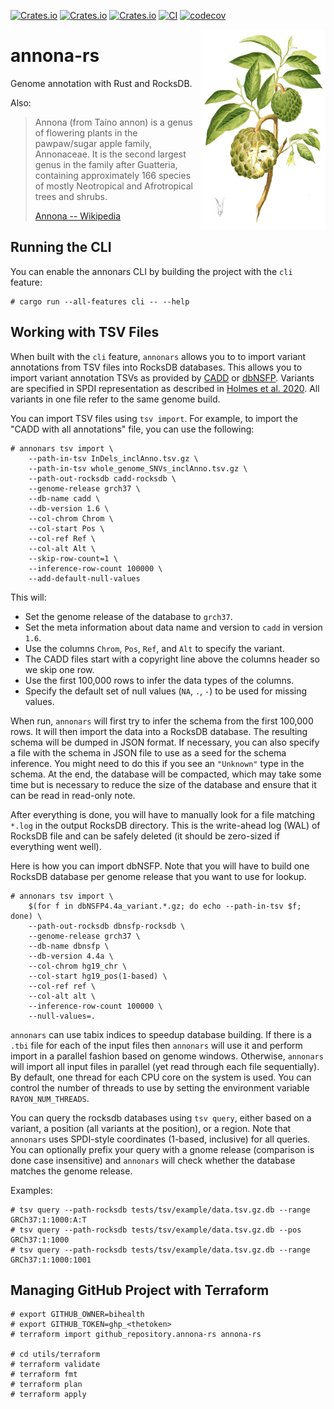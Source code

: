 [![Crates.io](https://img.shields.io/crates/d/annonars.svg)](https://crates.io/crates/annonars)
[![Crates.io](https://img.shields.io/crates/v/annonars.svg)](https://crates.io/crates/annonars)
[![Crates.io](https://img.shields.io/crates/l/annonars.svg)](https://crates.io/crates/annonars)
[![CI](https://github.com/bihealth/annona-rs/actions/workflows/rust.yml/badge.svg)](https://github.com/bihealth/annona-rs/actions/workflows/rust.yml)
[![codecov](https://codecov.io/gh/bihealth/annona-rs/branch/main/graph/badge.svg?token=UjTNKN6kCI)](https://codecov.io/gh/bihealth/annona-rs)

<a href="https://commons.wikimedia.org/wiki/File:Annona_squamosa_Blanco1.192.png"><img src="utils/img/annona-wikimedia.jpg" width="200px" height="321px" align="right"></a>

# annona-rs

Genome annotation with Rust and RocksDB.

Also:

> Annona (from Taíno annon) is a genus of flowering plants in the pawpaw/sugar apple family, Annonaceae. It is the second largest genus in the family after Guatteria, containing approximately 166 species of mostly Neotropical and Afrotropical trees and shrubs.
>
> [Annona -- Wikipedia](https://en.wikipedia.org/wiki/Annona)

## Running the CLI

You can enable the annonars CLI by building the project with the `cli` feature:

```
# cargo run --all-features cli -- --help
```

## Working with TSV Files

When built with the `cli` feature, `annonars` allows you to to import variant annotations from TSV files into RocksDB databases.
This allows you to import variant annotation TSVs as provided by [CADD](https://cadd.gs.washington.edu/) or [dbNSFP](https://sites.google.com/site/jpopgen/dbNSFP).
Variants are specified in SPDI representation as described in [Holmes et al. 2020](https://www.ncbi.nlm.nih.gov/pmc/articles/PMC7523648/).
All variants in one file refer to the same genome build.

You can import TSV files using `tsv import`.
For example, to import the "CADD with all annotations" file, you can use the following:

```
# annonars tsv import \
    --path-in-tsv InDels_inclAnno.tsv.gz \
    --path-in-tsv whole_genome_SNVs_inclAnno.tsv.gz \
    --path-out-rocksdb cadd-rocksdb \
    --genome-release grch37 \
    --db-name cadd \
    --db-version 1.6 \
    --col-chrom Chrom \
    --col-start Pos \
    --col-ref Ref \
    --col-alt Alt \
    --skip-row-count=1 \
    --inference-row-count 100000 \
    --add-default-null-values
```

This will:

- Set the genome release of the database to `grch37`.
- Set the meta information about data name and version to `cadd` in version `1.6`.
- Use the columns `Chrom`, `Pos`, `Ref`, and `Alt` to specify the variant.
- The CADD files start with a copyright line above the columns header so we skip one row.
- Use the first 100,000 rows to infer the data types of the columns.
- Specify the default set of null values (`NA`, `.`, `-`) to be used for missing values.

When run, `annonars` will first try to infer the schema from the first 100,000 rows.
It will then import the data into a RocksDB database.
The resulting schema will be dumped in JSON format.
If necessary, you can also specify a file with the schema in JSON file to use as a seed for the schema inference.
You might need to do this if you see an `"Unknown"` type in the schema.
At the end, the database will be compacted, which may take some time but is necessary to reduce the size of the database and ensure that it can be read in read-only note.

After everything is done, you will have to manually look for a file matching `*.log` in the output RocksDB directory.
This is the write-ahead log (WAL) of RocksDB file and can be safely deleted (it should be zero-sized if everything went well).

Here is how you can import dbNSFP.
Note that you will have to build one RocksDB database per genome release that you want to use for lookup.

```
# annonars tsv import \
    $(for f in dbNSFP4.4a_variant.*.gz; do echo --path-in-tsv $f; done) \
    --path-out-rocksdb dbnsfp-rocksdb \
    --genome-release grch37 \
    --db-name dbnsfp \
    --db-version 4.4a \
    --col-chrom hg19_chr \
    --col-start hg19_pos(1-based) \
    --col-ref ref \
    --col-alt alt \
    --inference-row-count 100000 \
    --null-values=.
```

`annonars` can use tabix indices to speedup database building.
If there is a `.tbi` file for each of the input files then `annonars` will use it and perform import in a parallel fashion based on genome windows.
Otherwise, `annonars` will import all input files in parallel (yet read through each file sequentially).
By default, one thread for each CPU core on the system is used.
You can control the number of threads to use by setting the environment variable `RAYON_NUM_THREADS`.

You can query the rocksdb databases using `tsv query`, either based on a variant, a position (all variants at the position), or a region.
Note that `annonars` uses SPDI-style coordinates (1-based, inclusive) for all queries.
You can optionally prefix your query with a gnome release (comparison is done case insensitive) and `annonars` will check whether the database matches the genome release.

Examples:

```
# tsv query --path-rocksdb tests/tsv/example/data.tsv.gz.db --range GRCh37:1:1000:A:T
# tsv query --path-rocksdb tests/tsv/example/data.tsv.gz.db --pos GRCh37:1:1000
# tsv query --path-rocksdb tests/tsv/example/data.tsv.gz.db --range GRCh37:1:1000:1001
```

## Managing GitHub Project with Terraform

```
# export GITHUB_OWNER=bihealth
# export GITHUB_TOKEN=ghp_<thetoken>
# terraform import github_repository.annona-rs annona-rs

# cd utils/terraform
# terraform validate
# terraform fmt
# terraform plan
# terraform apply
```
